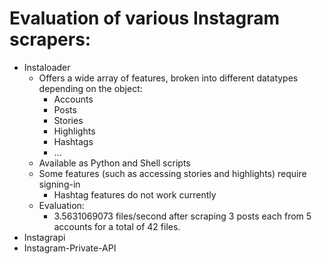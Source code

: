 # Evaluation of various Instagram scrapers:

- Instaloader
  - Offers a wide array of features, broken into different datatypes depending on the object:
    - Accounts
    - Posts
    - Stories
    - Highlights
    - Hashtags
    - ...
  - Available as Python and Shell scripts
  - Some features (such as accessing stories and highlights) require signing-in
    - Hashtag features do not work currently
  - Evaluation:
    - 3.5631069073 files/second after scraping 3 posts each from 5 accounts for a total of 42 files.
- Instagrapi
- Instagram-Private-API
